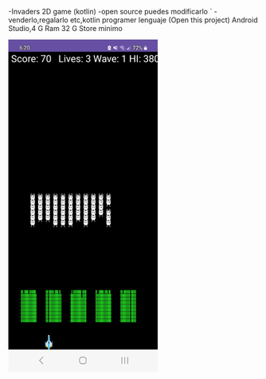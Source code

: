 -Invaders 2D game (kotlin)
 -open source puedes modificarlo `
 -venderlo,regalarlo etc,kotlin programer lenguaje
 (Open this project) Android Studio,4 G Ram 32 G Store minimo
<p alig="center"><img width="300" heigth="300" src="https://github.com/joatro/Invaders/blob/2ccc0a3103c225f73e77a1b4a29f7c202c4d934d/Screenshot_20240806_182021_Invaders.jpg"></p>
